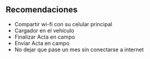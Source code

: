 ## Recomendaciones

- Compartir wi-fi con su celular principal
- Cargador en el vehículo
- Finalizar Acta en campo
- Enviar Acta en campo
- No dejar que pase un mes sin conectarse a internet
